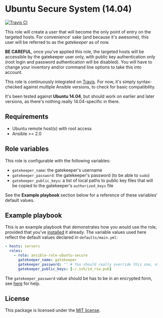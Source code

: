 # Ubuntu Secure System (14.04)

[![Travis CI](https://img.shields.io/travis/rust-lang/rust.svg)](https://travis-ci.org/fabschurt/ansible-role-ubuntu-secure)

This role will create a user that will become the only point of entry on the
targeted hosts. For convenience' sake (and because it's awesome), this user will
be referred to as the *gatekeeper* as of now.

**BE CAREFUL**, once you've applied this role, the targeted hosts will be accessible
by the gatekeeper user only, with public key authentication only (root login and
password authentication will be disabled). You will have to change your inventory
and/or command line options to take this into account.

This role is continuously integrated on [Travis](https://travis-ci.org/fabschurt/ansible-role-ubuntu-secure).
For now, it's simply syntax-checked against multiple Ansible versions, to check
for basic compatibility.

It's been tested against **Ubuntu 14.04**, but should work on earlier and later
versions, as there's nothing really 14.04-specific in there.

## Requirements

* Ubuntu remote host(s) with root access
* Ansible >= 2.0

## Role variables

This role is configurable with the following variables:

* `gatekeeper_name`: the gatekeeper's username
* `gatekeeper_password`: the gatekeeper's password (to be able to `sudo`)
* `gatekeeper_public_keys`: a list of local paths to public key files that will
  be copied to the gatekeeper's `authorized_keys` file

See the **Example playbook** section below for a reference of these variables'
default values.

## Example playbook

This is an example playbook that demonstrates how you would use the role, provided
that you've [installed](https://galaxy.ansible.com/intro#download) it already.
The variable values used here reflect the default values declared in `defaults/main.yml`:

```yaml
- hosts: servers
  roles:
    - role: ansible-role-ubuntu-secure
      gatekeeper_name: gatekeeper
      gatekeeper_password: '' # You should really override this one, otherwise you won't be able to sudo
      gatekeeper_public_keys: [~/.ssh/id_rsa.pub]
```

The `gatekeeper_password` value should be has to be in an encrypted form,
see [here](http://docs.ansible.com/ansible/faq.html#how-do-i-generate-crypted-passwords-for-the-user-module)
for help.

## License

This package is licensed under the [MIT license](https://opensource.org/licenses/MIT).
